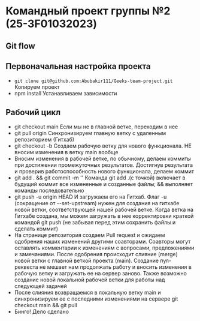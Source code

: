  # Командный проект группы №2 (25-3F01032023)
## Git flow
## Первоначальная настройка проекта
* ``` git clone git@github.com:Abubakir111/Geeks-team-project.git ``` Копируем проект
* npm install Устанавливаем зависимости
## Рабочий цикл
* git checkout main Если мы не в главной ветке, переходим в нее
* git pull origin Синхронизируем главную ветку с удаленным репозиторием (Гитхаб)
* git checkout -b <branch-name> Создаем рабочую ветку для нового функционала. НЕ вносим изменения в ветку main вообще
*  Вносим изменения в рабочей ветке, по обычному, делаем коммиты при достижении промежуточных результатов. Достигнув результата и проверив работоспособность нового функционала, делаем коммит
* git add . && git commit -m '<commit-message>' Команда git add .(с точкой) включает в будущий коммит все измененные и созданные файлы; && выполняет команды последовательно
* git push -u origin HEAD И загружаем его на Гитхаб. Флаг -u (сокращение от --set-upstream) нужен для создания на гитхабе новой ветки, соответствующей нашей рабочей ветке. Когда ветка на Гитхабе создана, мы можем загружать в нее корректировки краткой командой git push (не забывая перед этим сохранить файлы и сделать коммит)
* На странице репозитория создаем Pull request и ожидаем одобрения наших изменений другими соавторами. Соавторы могут оставлять комментарии к изменениям с вопросами, предложениями и замечаниями. После одобрения происходит слияние (merge) новой ветки с главной веткой проекта (main). Создание пул-реквеста не мешает нам продолжать работу и вносить изменения в рабочую ветку и загружать ее на сервер заново. Также возможно создание новой локальной рабочей ветки для работы над следующей задачей
* После слияния возвращаемся в локальную ветку main и синхронизируем ее с последними изменениями на сервере git checkout main && git pull
* Бинго! Дело сделано
